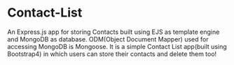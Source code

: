 # Contact-List
An Express.js app for storing Contacts built using EJS as template engine and MongoDB as database. ODM(Object Document Mapper) used for accessing MongoDB is Mongoose. It is a simple Contact List app(built using Bootstrap4) in which users can store their contacts and delete them too!
